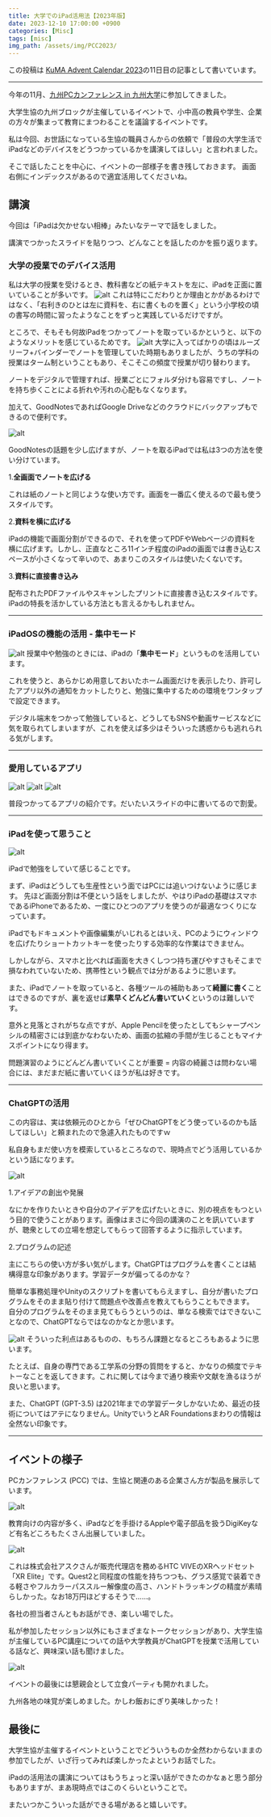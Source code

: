 ```yaml
---
title: 大学でのiPad活用法【2023年版】
date: 2023-12-10 17:00:00 +0900
categories: [Misc]
tags: [misc]
img_path: /assets/img/PCC2023/
---
```


この投稿は [KuMA Advent Calendar 2023](https://adventar.org/calendars/9549)の11日目の記事として書いています。

---

今年の11月、[九州PCカンファレンス in 九州大学](https://kyushu.seikyou.ne.jp/pcc2023)に参加してきました。

大学生協の九州ブロックが主催しているイベントで、小中高の教員や学生、企業の方々が集まって教育にまつわることを議論するイベントです。

私は今回、お世話になっている生協の職員さんからの依頼で「普段の大学生活でiPadなどのデバイスをどうつかっているかを講演してほしい」と言われました。

そこで話したことを中心に、イベントの一部様子を書き残しておきます。
画面右側にインデックスがあるので適宜活用してくださいね。

## 講演
今回は「iPadは欠かせない相棒」みたいなテーマで話をしました。

講演でつかったスライドを貼りつつ、どんなことを話したのかを振り返ります。

### 大学の授業でのデバイス活用
私は大学の授業を受けるとき、教科書などの紙テキストを左に、iPadを正面に置いていることが多いです。
![alt](PCC_Slide_04.PNG)
これは特にこだわりとか理由とかがあるわけではなく、「右利きのひとは左に資料を、右に書くものを置く」という小学校の頃の書写の時間に習ったようなことをずっと実践しているだけですが。

ところで、そもそも何故iPadをつかってノートを取っているかというと、以下のようなメリットを感じているためです。
![alt](PCC_Slide_05.PNG)
大学に入ってばかりの頃はルーズリーフ+バインダーでノートを管理していた時期もありましたが、うちの学科の授業はターム制ということもあり、そこそこの頻度で授業が切り替わります。

ノートをデジタルで管理すれば、授業ごとにフォルダ分けも容易ですし、ノートを持ち歩くことによる折れや汚れの心配もなくなります。

加えて、GoodNotesであればGoogle Driveなどのクラウドにバックアップもできるので便利です。

![alt](PCC_Slide_06.PNG)

GoodNotesの話題を少し広げますが、ノートを取るiPadでは私は3つの方法を使い分けています。

1.**全画面でノートを広げる**

これは紙のノートと同じような使い方です。画面を一番広く使えるので最も使うスタイルです。

2.**資料を横に広げる**

iPadの機能で画面分割ができるので、それを使ってPDFやWebページの資料を横に広げます。しかし、正直なところ11インチ程度のiPadの画面では書き込むスペースが小さくなって辛いので、あまりこのスタイルは使いたくないです。

3.**資料に直接書き込み**

配布されたPDFファイルやスキャンしたプリントに直接書き込むスタイルです。iPadの特長を活かしている方法とも言えるかもしれません。

---
### iPadOSの機能の活用 - 集中モード
![alt](PCC_Slide_07.PNG)
授業中や勉強のときには、iPadの「**集中モード**」というものを活用しています。

これを使うと、あらかじめ用意しておいたホーム画面だけを表示したり、許可したアプリ以外の通知をカットしたりと、勉強に集中するための環境をワンタップで設定できます。

デジタル端末をつかって勉強していると、どうしてもSNSや動画サービスなどに気を取られてしまいますが、これを使えば多少はそういった誘惑からも逃れられる気がします。

---
### 愛用しているアプリ
![alt](PCC_Slide_09.PNG)
![alt](PCC_Slide_10.PNG)
![alt](PCC_Slide_11.PNG)

普段つかってるアプリの紹介です。だいたいスライドの中に書いてるので割愛。


---
### iPadを使って思うこと
![alt](PCC_Slide_16.PNG)

iPadで勉強をしていて感じることです。

まず、iPadはどうしても生産性という面ではPCには追いつけないように感じます。
先ほど画面分割は不便という話をしましたが、やはりiPadの基礎はスマホであるiPhoneであるため、一度にひとつのアプリを使うのが最適なつくりになっています。

iPadでもドキュメントや画像編集がいじれるとはいえ、PCのようにウィンドウを広げたりショートカットキーを使ったりする効率的な作業はできません。

しかしながら、スマホと比べれば画面を大きくしつつ持ち運びやすさもそこまで損なわれていないため、携帯性という観点では分があるように思います。

また、iPadでノートを取っていると、各種ツールの補助もあって**綺麗に書く**ことはできるのですが、裏を返せば**素早くどんどん書いていく**というのは難しいです。

意外と見落とされがちな点ですが、Apple Pencilを使ったとしてもシャープペンシルの精密さには到底かなわないため、画面の拡縮の手間が生じることもマイナスポイントになり得ます。

問題演習のようにどんどん書いていくことが重要 = 内容の綺麗さは問わない場合には、まだまだ紙に書いていくほうが私は好きです。

---
### ChatGPTの活用
この内容は、実は依頼元のひとから「ぜひChatGPTをどう使っているのかも話してほしい」と頼まれたので急遽入れたものですｗ

私自身もまだ使い方を模索しているところなので、現時点でどう活用しているかという話になります。

![alt](PCC_Slide_13.PNG)

1.アイデアの創出や発展

なにかを作りたいときや自分のアイデアを広げたいときに、別の視点をもつという目的で使うことがあります。画像はまさに今回の講演のことを訊いていますが、聴衆としての立場を想定してもらって回答するように指示しています。

2.プログラムの記述

主にこちらの使い方が多い気がします。ChatGPTはプログラムを書くことは結構得意な印象があります。学習データが偏ってるのかな？

簡単な事務処理やUnityのスクリプトを書いてもらえますし、自分が書いたプログラムをそのまま貼り付けて問題点や改善点を教えてもらうこともできます。
自分のプログラムをそのまま見てもらうというのは、単なる検索ではできないことなので、ChatGPTならではなのかなとか思います。

![alt](PCC_Slide_14.PNG)
そういった利点はあるものの、もちろん課題となるところもあるように思います。

たとえば、自身の専門である工学系の分野の質問をすると、かなりの頻度でテキトーなことを返してきます。これに関しては今まで通り検索や文献を漁るほうが良いと思います。

また、ChatGPT (GPT-3.5) は2021年までの学習データしかないため、最近の技術についてはアテになりません。UnityでいうとAR Foundationsまわりの情報は全然ない印象です。

---

## イベントの様子
PCカンファレンス (PCC) では、生協と関連のある企業さん方が製品を展示しています。

![alt](https://www.kyushu-bauc.or.jp/contents/img/topics/20231118_003.jpg)

教育向けの内容が多く、iPadなどを手掛けるAppleや電子部品を扱うDigiKeyなど有名どころもたくさん出展していました。

![alt](IMG8055.jpg)

これは株式会社アスクさんが販売代理店を務めるHTC VIVEのXRヘッドセット「XR Elite」です。Quest2と同程度の性能を持ちつつも、グラス感覚で装着できる軽さやフルカラーパススルー解像度の高さ、ハンドトラッキングの精度が素晴らしかった。なお18万円ほどするそうで……。

各社の担当者さんともお話ができ、楽しい場でした。


私が参加したセッション以外にもさまざまなトークセッションがあり、大学生協が主催しているPC講座についての話や大学教員がChatGPTを授業で活用している話など、興味深い話も聞けました。

![alt](IMG8069.jpg)

イベントの最後には懇親会として立食パーティも開かれました。

九州各地の味覚が楽しめました。かしわ飯おにぎり美味しかった！


## 最後に
大学生協が主催するイベントということでどういうものか全然わからないままの参加でしたが、いざ行ってみれば楽しかったよというお話でした。

iPadの活用法の講演についてはもうちょっと深い話ができたのかなぁと思う部分もありますが、まあ現時点ではこのくらいということで。

またいつかこういった話ができる場があると嬉しいです。